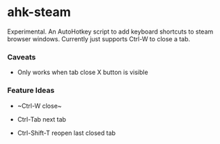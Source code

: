 # ahk-steam

Experimental. An AutoHotkey script to add keyboard shortcuts to steam browser windows. Currently just supports Ctrl-W to close a tab.

### Caveats
* Only works when tab close X button is visible

### Feature Ideas
- ~Ctrl-W close~

- Ctrl-Tab next tab

- Ctrl-Shift-T reopen last closed tab


